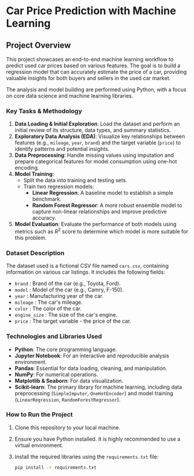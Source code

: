# Car Price Prediction with Machine Learning

## Project Overview

This project showcases an end-to-end machine learning workflow to predict used car prices based on various features. The goal is to build a regression model that can accurately estimate the price of a car, providing valuable insights for both buyers and sellers in the used car market.

The analysis and model building are performed using Python, with a focus on core data science and machine learning libraries.

### Key Tasks & Methodology

1.  **Data Loading & Initial Exploration**: Load the dataset and perform an initial review of its structure, data types, and summary statistics.
2.  **Exploratory Data Analysis (EDA)**: Visualize key relationships between features (e.g., `mileage`, `year`, `brand`) and the target variable (`price`) to identify patterns and potential insights.
3.  **Data Preprocessing**: Handle missing values using imputation and prepare categorical features for model consumption using one-hot encoding.
4.  **Model Training**:
    * Split the data into training and testing sets.
    * Train two regression models:
        * **Linear Regression**: A baseline model to establish a simple benchmark.
        * **Random Forest Regressor**: A more robust ensemble model to capture non-linear relationships and improve predictive accuracy.
5.  **Model Evaluation**: Evaluate the performance of both models using metrics such as $R^2$ score to determine which model is more suitable for this problem.

### Dataset Description

The dataset used is a fictional CSV file named `cars.csv`, containing information on various car listings. It includes the following fields:

- `brand` : Brand of the car (e.g., Toyota, Ford).
- `model` : Model of the car (e.g., Camry, F-150).
- `year` : Manufacturing year of the car.
- `mileage` : The car's mileage.
- `color` : The color of the car.
- `engine_size` : The size of the car's engine.
- `price` : The target variable - the price of the car.

### Technologies and Libraries Used

* **Python**: The core programming language.
* **Jupyter Notebook**: For an interactive and reproducible analysis environment.
* **Pandas**: Essential for data loading, cleaning, and manipulation.
* **NumPy**: For numerical operations.
* **Matplotlib & Seaborn**: For data visualization.
* **Scikit-learn**: The primary library for machine learning, including data preprocessing (`SimpleImputer`, `OneHotEncoder`) and model training (`LinearRegression`, `RandomForestRegressor`).


### How to Run the Project

1. Clone this repository to your local machine.
2. Ensure you have Python installed. It is highly recommended to use a virtual environment.
3. Install the required libraries using the `requirements.txt` file:

   ```bash
   pip install -r requirements.txt
